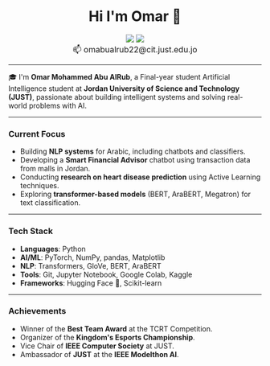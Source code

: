 <h1 align="center">Hi I'm Omar 👋</h1>

<p align="center">
  <a href="https://github.com/omarabualrub1"><img src="https://img.shields.io/badge/github-181717?style=for-the-badge&logo=github&logoColor=white"/></a>
  <a href="https://www.linkedin.com/in/omar-abualrub-6b6ab1308/"><img src="https://img.shields.io/badge/linkedin-0077B5?style=for-the-badge&logo=linkedin&logoColor=white"/></a>
  <br/>
  <span style="font-size:16px">📫 omabualrub22@cit.just.edu.jo</span>
</p>




---

🎓 I'm **Omar Mohammed Abu AlRub**, a Final-year student Artificial Intelligence student at **Jordan University of Science and Technology (JUST)**, passionate about building intelligent systems and solving real-world problems with AI.

---

###  Current Focus
-  Building **NLP systems** for Arabic, including chatbots and classifiers.
-  Developing a **Smart Financial Advisor** chatbot using transaction data from malls in Jordan.
-  Conducting **research on heart disease prediction** using Active Learning techniques.
-  Exploring **transformer-based models** (BERT, AraBERT, Megatron) for text classification.

---

###  Tech Stack
- **Languages**: Python
- **AI/ML**: PyTorch, NumPy, pandas, Matplotlib
- **NLP**: Transformers, GloVe, BERT, AraBERT
- **Tools**: Git, Jupyter Notebook, Google Colab, Kaggle
- **Frameworks**: Hugging Face 🤗, Scikit-learn 

---

###  Achievements
-  Winner of the **Best Team Award** at the TCRT Competition.
-  Organizer of the **Kingdom's Esports Championship**.
-  Vice Chair of **IEEE Computer Society** at JUST.
-   Ambassador of **JUST** at the **IEEE Modelthon AI**.





